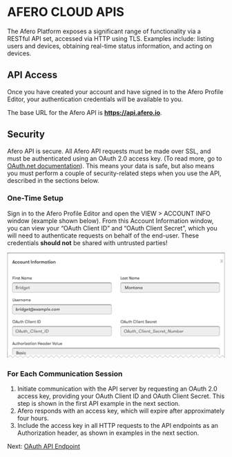 # AFERO CLOUD APIS

The Afero Platform exposes a significant range of functionality via a RESTful API set, accessed via HTTP using TLS. Examples include: listing users and devices, obtaining real-time status information, and acting on devices.

## API Access

Once you have created your account and have signed in to the Afero Profile Editor, your authentication credentials will be available to you.

The base URL for the Afero API is **https://api.afero.io**.

## Security

Afero API is secure. All Afero API requests must be made over SSL, and must be authenticated using an OAuth 2.0 access key. (To read more, go to [OAuth.net documentation](http://oauth.net/documentation/)). This means your data is safe, but also means you must perform a couple of security-related steps when you use the API, described in the sections below.

### One-Time Setup

Sign in to the Afero Profile Editor and open the VIEW > ACCOUNT INFO window (example shown below). From this Account Information window, you can view your “OAuth Client ID” and “OAuth Client Secret”, which you will need to authenticate requests on behalf of the end-user. These credentials **should not** be shared with untrusted parties!

![Account Information](img/AccountInfo.png)

### For Each Communication Session

1. Initiate communication with the API server by requesting an OAuth 2.0 access key, providing your OAuth Client ID and OAuth Client Secret. This step is shown in the first API example in the next section.
2. Afero responds with an access key, which will expire after approximately four hours.
3. Include the access key in all HTTP requests to the API endpoints as an Authorization header, as shown in examples in the next section.

 Next: [OAuth API Endpoint](/API-OAuthEndpoints)